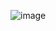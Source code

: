 
![image](https://github.com/born-A/Today-I-Learned/assets/93516595/76e0f275-fef3-46f6-a77c-5810daff42e8)
